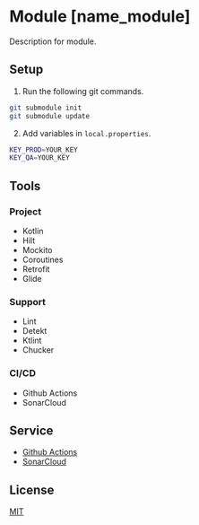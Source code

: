 # Module [name_module]

Description for module.

## Setup

1. Run the following git commands.

```bash
git submodule init
git submodule update
```

2. Add variables in `local.properties`.

```bash
KEY_PROD=YOUR_KEY  
KEY_QA=YOUR_KEY
```

## Tools

### Project
- Kotlin
- Hilt
- Mockito
- Coroutines
- Retrofit
- Glide

### Support
- Lint
- Detekt
- Ktlint
- Chucker

### CI/CD
- Github Actions
- SonarCloud

## Service
- [Github Actions]()
- [SonarCloud]()

## License
[MIT](https://choosealicense.com/licenses/mit/)